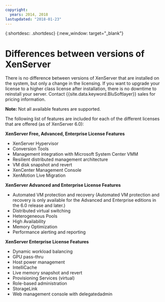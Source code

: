 ```yaml
---
copyright:
  years: 2014, 2018
lastupdated: "2018-01-23"
---
```

{:shortdesc: .shortdesc}
{:new_window: target="_blank"}

# Differences between versions of XenServer

There is no difference between versions of XenServer that are installed on the system, but only a change in the licensing. If you want to upgrade your license to a higher class license after installation, there is no downtime to reinstall your server. Contact {{site.data.keyword.BluSoftlayer}} sales for pricing information.

**Note:** Not all available features are supported. 

The following list of features are included for each of the different licenses that are offered (as of XenServer 6.0):

**XenServer Free, Advanced, Enterprise License Features**

- XenServer Hypervisor
- Conversion Tools       
- Management integration with Microsoft System Center VMM       
- Resilient distributed management architecture       
- VM disk snapshot and revert       
- XenCenter Management Console       
- XenMotion Live Migration   

**XenServer Advanced and Enterprise License Features**

- Automated VM protection and recovery (Automated VM protection and recovery is only available for the Advanced and Enterprise editions in the 6.0 release and later.)
- Distributed virtual switching
- Heterogeneous Pools
- High Availability
- Memory Optimization
- Performance alerting and reporting  

**XenServer Enterprise License Features**

- Dynamic workload balancing       
- GPU pass-thru       
- Host power management       
- IntelliCache         
- Live memory snapshot and revert       
- Provisioning Services (virtual)       
- Role-based administration
- StorageLink
- Web management console with delegatedadmin


